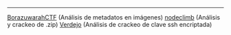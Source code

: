
--------

[BorazuwarahCTF](BorazuwarahCTF.md)  (Análisis de metadatos en imágenes)
[nodeclimb](nodeclimb.md) (Análisis y crackeo de .zip)
[Verdejo](Verdejo.md) (Análisis de crackeo de clave ssh encriptada)